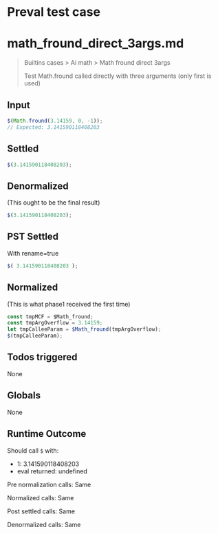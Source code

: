 # Preval test case

# math_fround_direct_3args.md

> Builtins cases > Ai math > Math fround direct 3args
>
> Test Math.fround called directly with three arguments (only first is used)

## Input

`````js filename=intro
$(Math.fround(3.14159, 0, -1));
// Expected: 3.141590118408203
`````


## Settled


`````js filename=intro
$(3.141590118408203);
`````


## Denormalized
(This ought to be the final result)

`````js filename=intro
$(3.141590118408203);
`````


## PST Settled
With rename=true

`````js filename=intro
$( 3.141590118408203 );
`````


## Normalized
(This is what phase1 received the first time)

`````js filename=intro
const tmpMCF = $Math_fround;
const tmpArgOverflow = 3.14159;
let tmpCalleeParam = $Math_fround(tmpArgOverflow);
$(tmpCalleeParam);
`````


## Todos triggered


None


## Globals


None


## Runtime Outcome


Should call `$` with:
 - 1: 3.141590118408203
 - eval returned: undefined

Pre normalization calls: Same

Normalized calls: Same

Post settled calls: Same

Denormalized calls: Same
